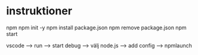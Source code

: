 # instruktioner


npm
npm init -y
npm install package.json
npm remove package.json
npm start

vscode --> run --> start debug -->
välj node.js -->
add config --> npmlaunch
